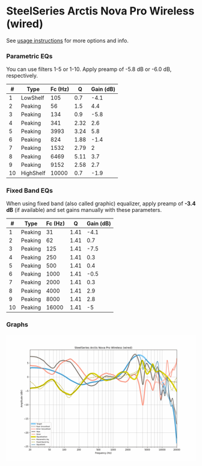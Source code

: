 # SteelSeries Arctis Nova Pro Wireless (wired)
See [usage instructions](https://github.com/jaakkopasanen/AutoEq#usage) for more options and info.

### Parametric EQs
You can use filters 1-5 or 1-10. Apply preamp of -5.8 dB or -6.0 dB, respectively.

|   # | Type      |   Fc (Hz) |    Q |   Gain (dB) |
|-----|-----------|-----------|------|-------------|
|   1 | LowShelf  |       105 | 0.7  |        -4.1 |
|   2 | Peaking   |        56 | 1.5  |         4.4 |
|   3 | Peaking   |       134 | 0.9  |        -5.8 |
|   4 | Peaking   |       341 | 2.32 |         2.6 |
|   5 | Peaking   |      3993 | 3.24 |         5.8 |
|   6 | Peaking   |       824 | 1.88 |        -1.4 |
|   7 | Peaking   |      1532 | 2.79 |         2   |
|   8 | Peaking   |      6469 | 5.11 |         3.7 |
|   9 | Peaking   |      9152 | 2.58 |         2.7 |
|  10 | HighShelf |     10000 | 0.7  |        -1.9 |

### Fixed Band EQs
When using fixed band (also called graphic) equalizer, apply preamp of **-3.4 dB** (if available) and set gains manually with these parameters.

|   # | Type    |   Fc (Hz) |    Q |   Gain (dB) |
|-----|---------|-----------|------|-------------|
|   1 | Peaking |        31 | 1.41 |        -4.1 |
|   2 | Peaking |        62 | 1.41 |         0.7 |
|   3 | Peaking |       125 | 1.41 |        -7.5 |
|   4 | Peaking |       250 | 1.41 |         0.3 |
|   5 | Peaking |       500 | 1.41 |         0.4 |
|   6 | Peaking |      1000 | 1.41 |        -0.5 |
|   7 | Peaking |      2000 | 1.41 |         0.3 |
|   8 | Peaking |      4000 | 1.41 |         2.9 |
|   9 | Peaking |      8000 | 1.41 |         2.8 |
|  10 | Peaking |     16000 | 1.41 |        -5   |

### Graphs
![](./SteelSeries%20Arctis%20Nova%20Pro%20Wireless%20(wired).png)
